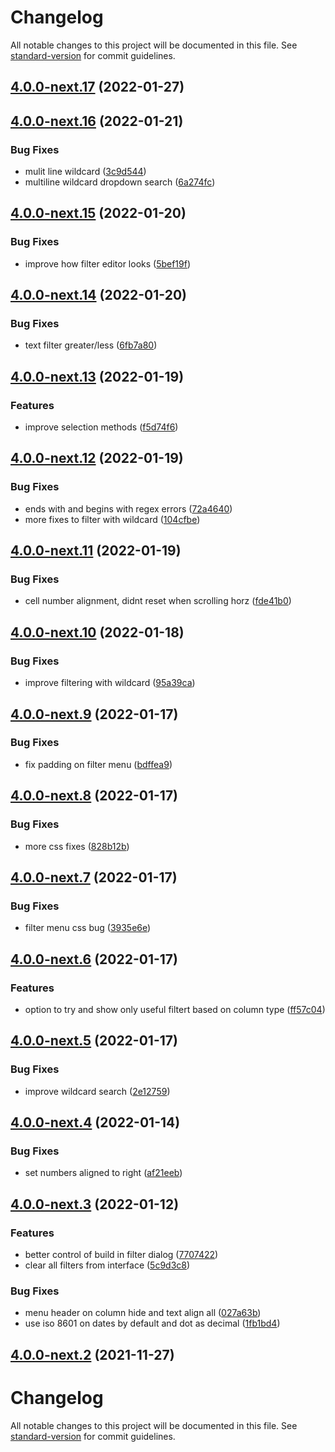 # Changelog

All notable changes to this project will be documented in this file. See [standard-version](https://github.com/conventional-changelog/standard-version) for commit guidelines.

## [4.0.0-next.17](https://github.com/simple-html/simple-html/compare/v4.0.0-next.16...v4.0.0-next.17) (2022-01-27)

## [4.0.0-next.16](https://github.com/simple-html/simple-html/compare/v4.0.0-next.15...v4.0.0-next.16) (2022-01-21)


### Bug Fixes

* mulit line wildcard ([3c9d544](https://github.com/simple-html/simple-html/commits/3c9d544dfc313cb4c7f3e53f931acd2afe0310bb))
* multiline wildcard dropdown search ([6a274fc](https://github.com/simple-html/simple-html/commits/6a274fcfc863167925683086a4b3d690539e5cc0))

## [4.0.0-next.15](https://github.com/simple-html/simple-html/compare/v4.0.0-next.14...v4.0.0-next.15) (2022-01-20)


### Bug Fixes

* improve how filter editor looks ([5bef19f](https://github.com/simple-html/simple-html/commits/5bef19f3163833e93cdbded4e79a46b8c0862c16))

## [4.0.0-next.14](https://github.com/simple-html/simple-html/compare/v4.0.0-next.13...v4.0.0-next.14) (2022-01-20)


### Bug Fixes

* text filter greater/less ([6fb7a80](https://github.com/simple-html/simple-html/commits/6fb7a80f272e41d7565f3d321aa64cd73e1155f0))

## [4.0.0-next.13](https://github.com/simple-html/simple-html/compare/v4.0.0-next.12...v4.0.0-next.13) (2022-01-19)


### Features

* improve selection methods ([f5d74f6](https://github.com/simple-html/simple-html/commits/f5d74f661cc2d75d64587192343f3c43d2e78f8d))

## [4.0.0-next.12](https://github.com/simple-html/simple-html/compare/v4.0.0-next.11...v4.0.0-next.12) (2022-01-19)


### Bug Fixes

* ends with and begins with regex errors ([72a4640](https://github.com/simple-html/simple-html/commits/72a46409bbb83fc8c39a3e3a2430c859ab81ed17))
* more fixes to filter with wildcard ([104cfbe](https://github.com/simple-html/simple-html/commits/104cfbe073ffdc1e433f6ebc2c3cc50c8706d93f))

## [4.0.0-next.11](https://github.com/simple-html/simple-html/compare/v4.0.0-next.10...v4.0.0-next.11) (2022-01-19)


### Bug Fixes

* cell number alignment, didnt reset when scrolling horz ([fde41b0](https://github.com/simple-html/simple-html/commits/fde41b0d12628b9c48fcae6dfb3a55d2336e35c7))

## [4.0.0-next.10](https://github.com/simple-html/simple-html/compare/v4.0.0-next.9...v4.0.0-next.10) (2022-01-18)


### Bug Fixes

* improve filtering with wildcard ([95a39ca](https://github.com/simple-html/simple-html/commits/95a39ca5afbd72f43868ddc1b6878874f0f5312f))

## [4.0.0-next.9](https://github.com/simple-html/simple-html/compare/v4.0.0-next.8...v4.0.0-next.9) (2022-01-17)


### Bug Fixes

* fix padding on filter menu ([bdffea9](https://github.com/simple-html/simple-html/commits/bdffea9080de5f0fa142f2cbf4f8305c69144674))

## [4.0.0-next.8](https://github.com/simple-html/simple-html/compare/v4.0.0-next.7...v4.0.0-next.8) (2022-01-17)


### Bug Fixes

* more css fixes ([828b12b](https://github.com/simple-html/simple-html/commits/828b12b35d3db1c2127937cb763ca02b1acd02ea))

## [4.0.0-next.7](https://github.com/simple-html/simple-html/compare/v4.0.0-next.6...v4.0.0-next.7) (2022-01-17)


### Bug Fixes

* filter menu css bug ([3935e6e](https://github.com/simple-html/simple-html/commits/3935e6eae2215815049c01da8bf5b1de9b5bf363))

## [4.0.0-next.6](https://github.com/simple-html/simple-html/compare/v4.0.0-next.5...v4.0.0-next.6) (2022-01-17)


### Features

* option to try and show only useful filtert based on column type ([ff57c04](https://github.com/simple-html/simple-html/commits/ff57c049bf902a2071f4fae37d1783fde2af7eae))

## [4.0.0-next.5](https://github.com/simple-html/simple-html/compare/v4.0.0-next.4...v4.0.0-next.5) (2022-01-17)


### Bug Fixes

* improve wildcard search ([2e12759](https://github.com/simple-html/simple-html/commits/2e12759472e414c59809c534804260c73566de68))

## [4.0.0-next.4](https://github.com/simple-html/simple-html/compare/v4.0.0-next.3...v4.0.0-next.4) (2022-01-14)


### Bug Fixes

* set numbers aligned to right ([af21eeb](https://github.com/simple-html/simple-html/commits/af21eeb0bab143699226743974a5ca3cfdbbbf6d))

## [4.0.0-next.3](https://github.com/simple-html/simple-html/compare/v4.0.0-next.2...v4.0.0-next.3) (2022-01-12)


### Features

* better control of build in filter dialog ([7707422](https://github.com/simple-html/simple-html/commits/7707422faa255de4191de24e8792cc36fd8340a6))
* clear all filters from interface ([5c9d3c8](https://github.com/simple-html/simple-html/commits/5c9d3c80b30958694daeefbcae9ea05fb41e515b))


### Bug Fixes

* menu header on column hide and text align all ([027a63b](https://github.com/simple-html/simple-html/commits/027a63b54f03cab7f0726c3069fe16e60f18b002))
* use iso 8601 on dates by default and dot as decimal ([1fb1bd4](https://github.com/simple-html/simple-html/commits/1fb1bd4b1dff7a87f7810e0ce3134a8945291ab3))

## [4.0.0-next.2](https://github.com/simple-html/simple-html/compare/v3.7.0-next.6...v4.0.0-next.2) (2021-11-27)

# Changelog

All notable changes to this project will be documented in this file. See [standard-version](https://github.com/conventional-changelog/standard-version) for commit guidelines.
